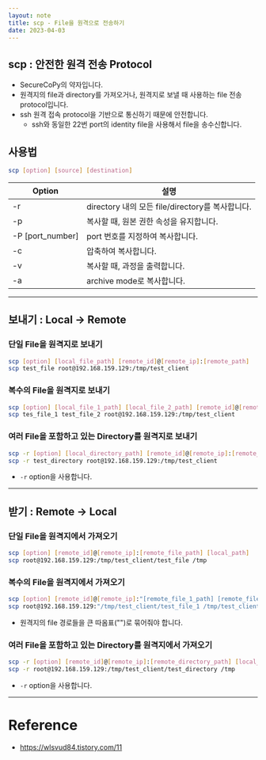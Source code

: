 ```yaml
---
layout: note
title: scp - File을 원격으로 전송하기
date: 2023-04-03
---
```





## scp : 안전한 원격 전송 Protocol

- SecureCoPy의 약자입니다.
- 원격지의 file과 directory를 가져오거나, 원격지로 보낼 때 사용하는 file 전송 protocol입니다.
- ssh 원격 접속 protocol을 기반으로 통신하기 때문에 안전합니다.
  - ssh와 동일한 22번 port의 identity file을 사용해서 file을 송수신합니다.


## 사용법

```sh
scp [option] [source] [destination]
```

| Option | 설명 |
| --- | --- |
| -r | directory 내의 모든 file/directory를 복사합니다. |
| -p | 복사할 때, 원본 권한 속성을 유지합니다. |
| -P [port_number] | port 번호를 지정하여 복사합니다. |
| -c | 압축하여 복사합니다. |
| -v | 복사할 때, 과정을 출력합니다. |
| -a | archive mode로 복사합니다. |




---




## 보내기 : Local -> Remote


### 단일 File을 원격지로 보내기

```sh
scp [option] [local_file_path] [remote_id]@[remote_ip]:[remote_path]
scp test_file root@192.168.159.129:/tmp/test_client
```


### 복수의 File을 원격지로 보내기

```sh
scp [option] [local_file_1_path] [local_file_2_path] [remote_id]@[remote_ip]:[remote_path]
scp tes_file_1 test_file_2 root@192.168.159.129:/tmp/test_client
```


### 여러 File을 포함하고 있는 Directory를 원격지로 보내기

```sh
scp -r [option] [local_directory_path] [remote_id]@[remote_ip]:[remote_path]
scp -r test_directory root@192.168.159.129:/tmp/test_client
```
- `-r` option을 사용합니다.




---




## 받기 : Remote -> Local

### 단일 File을 원격지에서 가져오기

```sh
scp [option] [remote_id]@[remote_ip]:[remote_file_path] [local_path] 
scp root@192.168.159.129:/tmp/test_client/test_file /tmp
```

### 복수의 File을 원격지에서 가져오기

```sh
scp [option] [remote_id]@[remote_ip]:"[remote_file_1_path] [remote_file_2_path]" [local_path]
scp root@192.168.159.129:"/tmp/test_client/test_file_1 /tmp/test_client/test_file_2" /tmp
```
- 원격지의 file 경로들을 큰 따옴표("")로 묶어줘야 합니다.


### 여러 File을 포함하고 있는 Directory를 원격지에서 가져오기

```sh
scp -r [option] [remote_id]@[remote_ip]:[remote_directory_path] [local_path]
scp -r root@192.168.159.129:/tmp/test_client/test_directory /tmp
```
- `-r` option을 사용합니다.




---




# Reference

- <https://wlsvud84.tistory.com/11>
